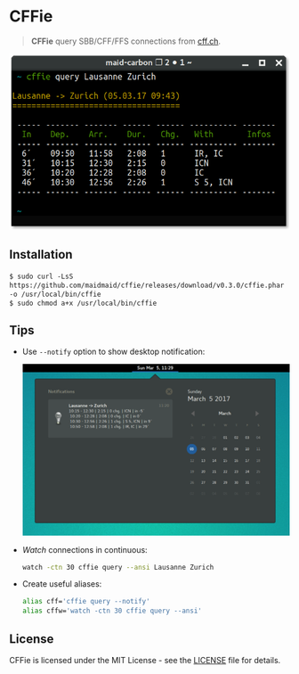 # CFFie

> **CFFie** query SBB/CFF/FFS connections from [cff.ch](https://www.cff.ch).

<p align="center">
   <img src="cffie.png">
</p>

Installation
------------

```
$ sudo curl -LsS https://github.com/maidmaid/cffie/releases/download/v0.3.0/cffie.phar -o /usr/local/bin/cffie
$ sudo chmod a+x /usr/local/bin/cffie
```

Tips
----

- Use ``--notify`` option to show desktop notification:
  <p align="center">
     <img src="doc/notification.png" width="600">
  </p>

- *Watch* connections in continuous:
  ```bash
  watch -ctn 30 cffie query --ansi Lausanne Zurich
  ```

- Create useful aliases:
  ```bash
  alias cff='cffie query --notify'
  alias cffw='watch -ctn 30 cffie query --ansi'
  ```


License
-------

CFFie is licensed under the MIT License - see the [LICENSE](LICENSE) file for details.

